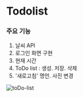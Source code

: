 # Todolist

### 주요 기능 
1. 날씨 API
2. 로그인 화면 구현
3. 현재 시간 
4. ToDo list : 생성. 저장. 삭제
5. '새로고침' 명언. 사진 변경

![toDo-list](https://user-images.githubusercontent.com/84903451/158904951-0e428c79-2409-44b3-b54e-e381b01bc2ab.png)
